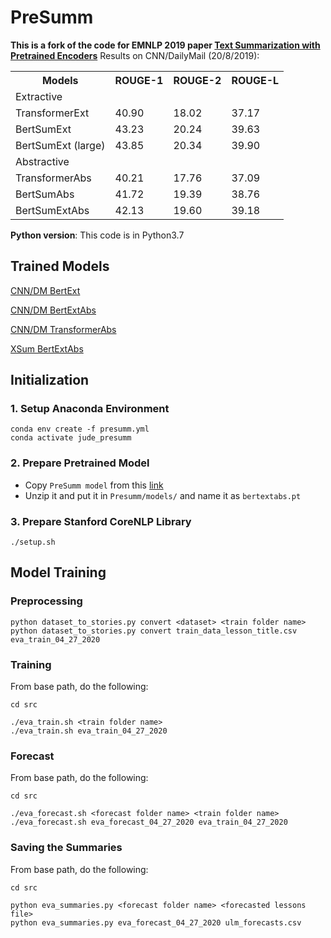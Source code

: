# PreSumm

**This is a fork of the code for EMNLP 2019 paper [Text Summarization with Pretrained Encoders](https://arxiv.org/abs/1908.08345)**
Results on CNN/DailyMail (20/8/2019):

<table class="tg">
  <tr>
    <th class="tg-0pky">Models</th>
    <th class="tg-0pky">ROUGE-1</th>
    <th class="tg-0pky">ROUGE-2</th>
    <th class="tg-0pky">ROUGE-L</th>
  </tr>
  <tr>
    <td class="tg-c3ow" colspan="4">Extractive</td>
  </tr>
  <tr>
    <td class="tg-0pky">TransformerExt</td>
    <td class="tg-0pky">40.90</td>
    <td class="tg-0pky">18.02</td>
    <td class="tg-0pky">37.17</td>
  </tr>
  <tr>
    <td class="tg-0pky">BertSumExt</td>
    <td class="tg-0pky">43.23</td>
    <td class="tg-0pky">20.24</td>
    <td class="tg-0pky">39.63</td>
  </tr>
  <tr>
    <td class="tg-0pky">BertSumExt (large)</td>
    <td class="tg-0pky">43.85</td>
    <td class="tg-0pky">20.34</td>
    <td class="tg-0pky">39.90</td>
  </tr>
  <tr>
    <td class="tg-baqh" colspan="4">Abstractive</td>
  </tr>
  <tr>
    <td class="tg-0lax">TransformerAbs</td>
    <td class="tg-0lax">40.21</td>
    <td class="tg-0lax">17.76</td>
    <td class="tg-0lax">37.09</td>
  </tr>
  <tr>
    <td class="tg-0lax">BertSumAbs</td>
    <td class="tg-0lax">41.72</td>
    <td class="tg-0lax">19.39</td>
    <td class="tg-0lax">38.76</td>
  </tr>
  <tr>
    <td class="tg-0lax">BertSumExtAbs</td>
    <td class="tg-0lax">42.13</td>
    <td class="tg-0lax">19.60</td>
    <td class="tg-0lax">39.18</td>
  </tr>
</table>

**Python version**: This code is in Python3.7

## Trained Models
[CNN/DM BertExt](https://drive.google.com/open?id=1kKWoV0QCbeIuFt85beQgJ4v0lujaXobJ)

[CNN/DM BertExtAbs](https://drive.google.com/open?id=1-IKVCtc4Q-BdZpjXc4s70_fRsWnjtYLr)

[CNN/DM TransformerAbs](https://drive.google.com/open?id=1yLCqT__ilQ3mf5YUUCw9-UToesX5Roxy)

[XSum BertExtAbs](https://drive.google.com/open?id=1H50fClyTkNprWJNh10HWdGEdDdQIkzsI)


## Initialization
### 1. Setup Anaconda Environment
```
conda env create -f presumm.yml
conda activate jude_presumm
```

### 2. Prepare Pretrained Model
- Copy `PreSumm model` from this [link](https://drive.google.com/file/d/1-IKVCtc4Q-BdZpjXc4s70_fRsWnjtYLr/view)
- Unzip it and put it in `Presumm/models/` and name it as `bertextabs.pt`

### 3. Prepare Stanford CoreNLP Library
```
./setup.sh
```


## Model Training

### Preprocessing
```
python dataset_to_stories.py convert <dataset> <train folder name>
python dataset_to_stories.py convert train_data_lesson_title.csv eva_train_04_27_2020
```

### Training
From base path, do the following:
```
cd src
```
```
./eva_train.sh <train folder name>
./eva_train.sh eva_train_04_27_2020
```

### Forecast
From base path, do the following:
```
cd src
```
```
./eva_forecast.sh <forecast folder name> <train folder name>
./eva_forecast.sh eva_forecast_04_27_2020 eva_train_04_27_2020
```

### Saving the Summaries
From base path, do the following:
```
cd src
```
```
python eva_summaries.py <forecast folder name> <forecasted lessons file>
python eva_summaries.py eva_forecast_04_27_2020 ulm_forecasts.csv
```
